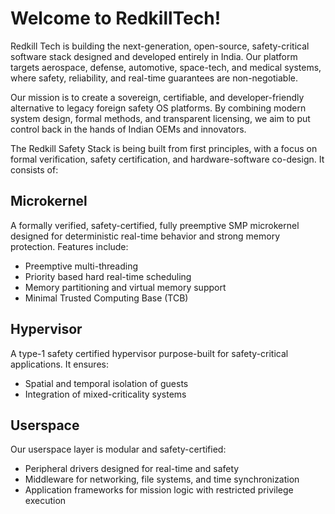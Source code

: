 # Welcome to RedkillTech!

Redkill Tech is building the next-generation, open-source, safety-critical software stack designed and developed entirely in India. 
Our platform targets aerospace, defense, automotive, space-tech, and medical systems, where safety, reliability, and real-time guarantees are non-negotiable.

Our mission is to create a sovereign, certifiable, and developer-friendly alternative to legacy foreign safety OS platforms. 
By combining modern system design, formal methods, and transparent licensing, we aim to put control back in the hands of Indian OEMs and innovators.

The Redkill Safety Stack is being built from first principles, with a focus on formal verification, safety certification, and hardware-software co-design. It consists of:

## Microkernel
A formally verified, safety-certified, fully preemptive SMP microkernel designed for deterministic real-time behavior and strong memory protection. Features include:

- Preemptive multi-threading
- Priority based hard real-time scheduling
- Memory partitioning and virtual memory support
- Minimal Trusted Computing Base (TCB)

## Hypervisor
A type-1 safety certified hypervisor purpose-built for safety-critical applications. It ensures:

- Spatial and temporal isolation of guests
- Integration of mixed-criticality systems

## Userspace
Our userspace layer is modular and safety-certified:

- Peripheral drivers designed for real-time and safety
- Middleware for networking, file systems, and time synchronization
- Application frameworks for mission logic with restricted privilege execution
